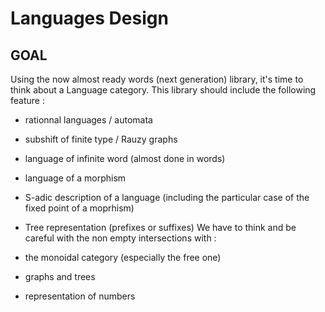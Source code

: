 

# Languages Design


## GOAL

Using the now almost ready words (next generation) library, it's time to think about a Language category. This library should include the following feature : 

* rationnal languages / automata 
* subshift of finite type / Rauzy graphs 
* language of infinite word (almost done in words) 
* language of a morphism 
* S-adic description of a language (including the particular case of the fixed point of a moprhism) 
* Tree representation (prefixes or suffixes) 
We have to think and be careful with the non empty intersections with : 

* the monoidal category (especially the free one) 
* graphs and trees 
* representation of numbers 
